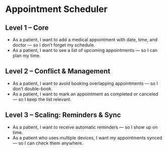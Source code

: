 # Appointment Scheduler

## Level 1 – Core
- As a patient, I want to add a medical appointment with date, time, and doctor — so I don’t forget my schedule.
- As a patient, I want to see a list of upcoming appointments — so I can plan my time.

## Level 2 – Conflict & Management
- As a patient, I want to avoid booking overlapping appointments — so I don’t double-book.
- As a patient, I want to mark an appointment as completed or canceled — so I keep the list relevant.

## Level 3 – Scaling: Reminders & Sync
- As a patient, I want to receive automatic reminders — so I show up on time.
- As a patient who uses multiple devices, I want my appointments synced — so I can check them anywhere.
